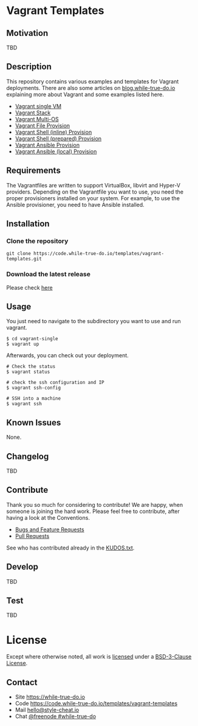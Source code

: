 # Vagrant Templates

## Motivation

TBD

## Description

This repository contains various examples and templates for Vagrant deployments.
There are also some articles on
[blog.while-true-do.io](https://blog.while-true-do.io/tag/vagrant/) explaining
more about Vagrant and some examples listed here.

- [Vagrant single VM](./vagrant-single/)
- [Vagrant Stack](./vagrant-stack/)
- [Vagrant Multi-OS](./vagrant-multi-os/)
- [Vagrant File Provision](./vagrant-file/)
- [Vagrant Shell (inline) Provision](./vagrant-shell-inline/)
- [Vagrant Shell (prepared) Provision](./vagrant-shell-script/)
- [Vagrant Ansible Provision](./vagrant-ansible/)
- [Vagrant Ansible (local) Provision](./vagrant-ansible-local)

## Requirements

The Vagrantfiles are written to support VirtualBox, libvirt and Hyper-V providers.
Depending on the Vagrantfile you want to use, you need the proper provisioners
installed on your system. For example, to use the Ansible provisioner, you need
to have Ansible installed.

## Installation

### Clone the repository

```
git clone https://code.while-true-do.io/templates/vagrant-templates.git
```

### Download the latest release

Please check [here](https://code.while-true-do.io/templates/vagrant-templates/releases)

## Usage

You just need to navigate to the subdirectory you want to use and run vagrant.

```
$ cd vagrant-single
$ vagrant up
```

Afterwards, you can check out your deployment.

```
# Check the status
$ vagrant status

# check the ssh configuration and IP
$ vagrant ssh-config

# SSH into a machine
$ vagrant ssh
```

## Known Issues

None.

## Changelog

TBD

## Contribute

Thank you so much for considering to contribute! We are happy, when someone is
joining the hard work. Please feel free to contribute, after having a look at
the Conventions.

- [Bugs and Feature Requests](https://code.while-true-do.io/templates/vagrant-templates/issues)
- [Pull Requests](https://code.while-true-do.io/templates/vagrant-templates/pulls)

See who has contributed already in the [KUDOS.txt](KUDOS.txt).

## Develop

TBD

## Test

TBD

# License

Except where otherwise noted, all work is [licensed](LICENSE) under a
[BSD-3-Clause License](https://opensource.org/licenses/BSD-3-Clause).

## Contact

- Site <https://while-true-do.io>
- Code <https://code.while-true-do.io/templates/vagrant-templates>
- Mail [hello@style-cheat.io](mailto:hello@while-true-do.io)
- Chat [@freenode #while-true-do](https://webchat.freenode.net/#while-true-do)
